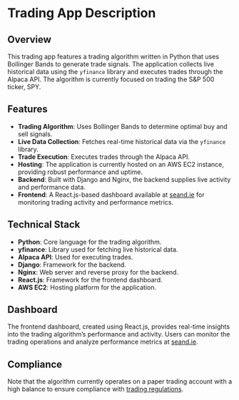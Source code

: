 # Trading App Description

## Overview

This trading app features a trading algorithm written in Python that uses Bollinger Bands to generate trade signals. The application collects live historical data using the `yfinance` library and executes trades through the Alpaca API. The algorithm is currently focused on trading the S&P 500 ticker, SPY.

## Features

- **Trading Algorithm**: Uses Bollinger Bands to determine optimal buy and sell signals.
- **Live Data Collection**: Fetches real-time historical data via the `yfinance` library.
- **Trade Execution**: Executes trades through the Alpaca API.
- **Hosting**: The application is currently hosted on an AWS EC2 instance, providing robust performance and uptime.
- **Backend**: Built with Django and Nginx, the backend supplies live activity and performance data.
- **Frontend**: A React.js-based dashboard available at [seand.ie](https://seand.ie) for monitoring trading activity and performance metrics.

## Technical Stack

- **Python**: Core language for the trading algorithm.
- **yfinance**: Library used for fetching live historical data.
- **Alpaca API**: Used for executing trades.
- **Django**: Framework for the backend.
- **Nginx**: Web server and reverse proxy for the backend.
- **React.js**: Framework for the frontend dashboard.
- **AWS EC2**: Hosting platform for the application.

## Dashboard

The frontend dashboard, created using React.js, provides real-time insights into the trading algorithm’s performance and activity. Users can monitor the trading operations and analyze performance metrics at [seand.ie](https://seand.ie).

## Compliance

Note that the algorithm currently operates on a paper trading account with a high balance to ensure compliance with [trading regulations](https://www.investopedia.com/terms/p/patterndaytrader.asp).
